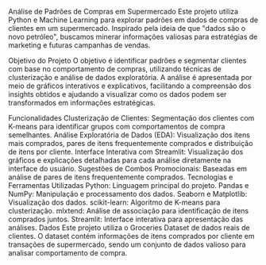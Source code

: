 Análise de Padrões de Compras em Supermercado
Este projeto utiliza Python e Machine Learning para explorar padrões em dados de compras de clientes em um supermercado. Inspirado pela ideia de que "dados são o novo petróleo", buscamos minerar informações valiosas para estratégias de marketing e futuras campanhas de vendas.

Objetivo do Projeto
O objetivo é identificar padrões e segmentar clientes com base no comportamento de compras, utilizando técnicas de clusterização e análise de dados exploratória. A análise é apresentada por meio de gráficos interativos e explicativos, facilitando a compreensão dos insights obtidos e ajudando a visualizar como os dados podem ser transformados em informações estratégicas.

Funcionalidades
Clusterização de Clientes: Segmentação dos clientes com K-means para identificar grupos com comportamentos de compra semelhantes.
Análise Exploratória de Dados (EDA): Visualização dos itens mais comprados, pares de itens frequentemente comprados e distribuição de itens por cliente.
Interface Interativa com Streamlit: Visualização dos gráficos e explicações detalhadas para cada análise diretamente na interface do usuário.
Sugestões de Combos Promocionais: Baseadas em análise de pares de itens frequentemente comprados.
Tecnologias e Ferramentas Utilizadas
Python: Linguagem principal do projeto.
Pandas e NumPy: Manipulação e processamento dos dados.
Seaborn e Matplotlib: Visualização dos dados.
scikit-learn: Algoritmo de K-means para clusterização.
mlxtend: Análise de associação para identificação de itens comprados juntos.
Streamlit: Interface interativa para apresentação das análises.
Dados
Este projeto utiliza o Groceries Dataset de dados reais de clientes. O dataset contém informações de itens comprados por cliente em transações de supermercado, sendo um conjunto de dados valioso para analisar comportamento de compra.

